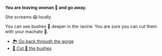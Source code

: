 **You are leaving woman 👩 and go away.**

She screams 😱 loudly.

You can see bushes 🌳 deeper in the ravine. You are sure you can cut them with your machate 🔪.

- [🏞️ Go back through the gorge](10-1A.md)
- [🌳 Cut 🔪 the bushes](10-3A.md)